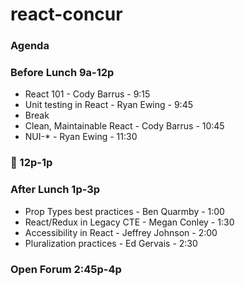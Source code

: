 # react-concur
### Agenda

### Before Lunch 9a-12p
- React 101 - Cody Barrus - 9:15
- Unit testing in React - Ryan Ewing - 9:45
- Break
- Clean, Maintainable React - Cody Barrus - 10:45
- NUI-* - Ryan Ewing - 11:30

### 🍔 12p-1p

### After Lunch 1p-3p
- Prop Types best practices - Ben Quarmby - 1:00
- React/Redux in Legacy CTE - Megan Conley - 1:30
- Accessibility in React - Jeffrey Johnson - 2:00
- Pluralization practices - Ed Gervais - 2:30

### Open Forum 2:45p-4p

